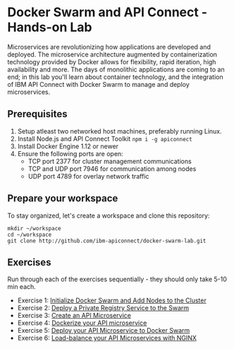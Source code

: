 # Docker Swarm and API Connect - Hands-on Lab

Microservices are revolutionizing how applications are developed and deployed. The microservice architecture augmented by containerization technology provided by Docker allows for flexibility, rapid iteration, high availability and more. The days of monolithic applications are coming to an end; in this lab you'll learn about container technology, and the integration of IBM API Connect with Docker Swarm to manage and deploy microservices.

## Prerequisites

1. Setup atleast two networked host machines, preferably running Linux.
1. Install Node.js and API Connect Toolkit `npm i -g apiconnect`
1. Install Docker Engine 1.12 or newer
1. Ensure the following ports are open:
   * TCP port 2377 for cluster management communications
   * TCP and UDP port 7946 for communication among nodes
   * UDP port 4789 for overlay network traffic

## Prepare your workspace

To stay organized, let's create a workspace and clone this repository:
```
mkdir ~/workspace
cd ~/workspace
git clone http://github.com/ibm-apiconnect/docker-swarm-lab.git
```

## Exercises

Run through each of the exercises sequentially - they should only take 5-10 min each.

* Exercise 1: [Initialize Docker Swarm and Add Nodes to the Cluster](ex1/README.md)
* Exercise 2: [Deploy a Private Registry Service to the Swarm](ex2/README.md)
* Exercise 3: [Create an API Microservice](ex3/README.md)
* Exercise 4: [Dockerize your API microservice](ex4/README.md)
* Exercise 5: [Deploy your API Microservice to Docker Swarm](ex5/README.md)
* Exercise 6: [Load-balance your API Microservices with NGINX](ex6/README.md)
